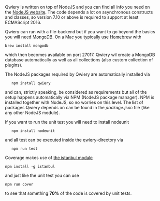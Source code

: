 Qwiery is written on top of NodeJS and you can find all info you need on the [NodeJS website](http://nodejs.org). The code depends a lot on asynchronous constructs and classes, so version 7.10 or above is required to support at least ECMAScript 2016.

Qwiery can run with a file-backend but if you want to go beyond the basics you will need [MongoDB](http://mongodb.com). On a Mac you typically use [Homebrew](https://brew.sh/) with 

    brew install mongodb
    
which then becomes available on port 27017. Qwiery wil create a MongoDB database automatically as well as all collections (also custom collection of plugins). 
   
The NodeJS packages required by Qwiery are automatically installed via 
   
       npm install qwiery
   
and can, strictly speaking, be considered as requirements but all of the setup happens automatically via NPM (NodeJS package manager). NPM is installed together with NodeJS, so no worries on this level. The list of packages Qwiery depends on can be found in the _package.json_ file (like any other NodeJS module).

If you want to run the unit test you will need to install nodeunit

       npm install nodeunit
       
and all test can be executed inside the qwiery-directory via 
       
       npm run test
       
Coverage makes use of [the istanbul module](https://github.com/gotwarlost/istanbul)    
   
    npm install -g istanbul
    
and just like the unit test you can use
    
    npm run cover
    
to see that something **70%** of the code is covered by unit tests.    
   
   
   